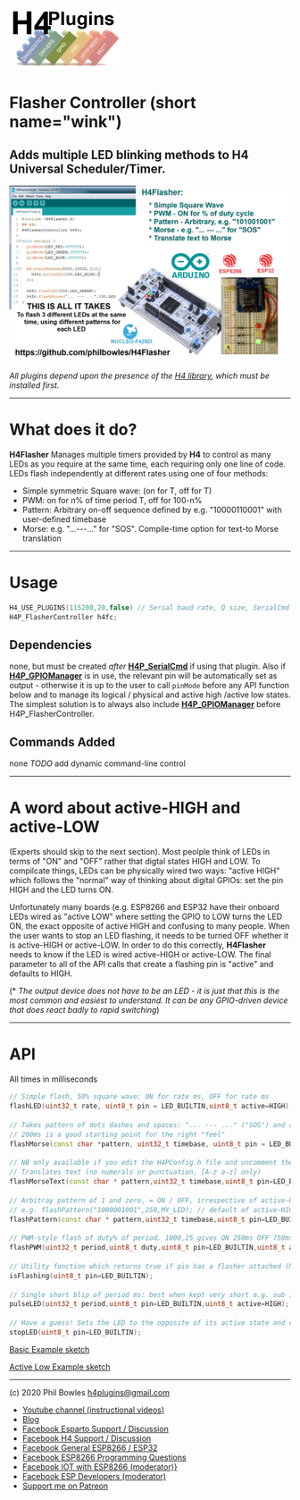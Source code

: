 ![H4P Logo](/assets/GPIOLogo.jpg)

# Flasher Controller (short name="wink")

## Adds multiple LED blinking methods to H4 Universal Scheduler/Timer.

![H4Flasher](/assets/H4flasher.jpg)

*All plugins depend upon the presence of the [H4 library](https://github.com/philbowles/H4), which must be installed first.*

---

# What does it do?

**H4Flasher** Manages multiple timers provided by **H4** to control as many LEDs as you require at the same time, each requiring only one line of code.
LEDs flash independently at different rates using one of four methods:

* Simple symmetric Square wave: (on for T, off for T)
* PWM: on for n% of time period T, off for 100-n%
* Pattern: Arbitrary on-off sequence defined by e.g. "10000110001" with user-defined timebase
* Morse: e.g. "...---..." for "SOS". Compile-time option for text-to Morse translation

---

# Usage

```cpp
H4_USE_PLUGINS(115200,20,false) // Serial baud rate, Q size, SerialCmd autostop
H4P_FlasherController h4fc;
```

## Dependencies

none, but must be created *after* [**H4P_SerialCmd**](h4cmd.md) if using that plugin. Also if [**H4P_GPIOManager**](h4gm.md) is in use, the relevant pin will be automatically set as output - otherwise it is up to the user to call `pinMode` before any API function below and to manage its logical / physical and active high /active low states. The simplest solution is to always also include [**H4P_GPIOManager**](h4gm.md) before H4P_FlasherController.

## Commands Added

none *TODO* add dynamic command-line control

---

# A word about active-HIGH and active-LOW

(Experts should skip to the next section). Most peolple think of LEDs in terms of "ON" and "OFF" rather that digtal states HIGH and LOW. To compilcate things, LEDs can be physically wired two ways: "active HIGH" which follows the "normal" way of thinking about digital GPIOs: set the pin HIGH and the LED turns ON.

Unfortunately many boards (e.g. ESP8266 and ESP32 have their onboard LEDs wired as "active LOW" where setting the GPIO to LOW turns the LED ON, the exact opposite of active HIGH and confusing to many people. When the user wants to stop an LED flashing, it needs to be turned OFF whether it is active-HIGH or active-LOW. In order to do this correctly, **H4Flasher** needs to know if the LED is wired active-HIGH or active-LOW. The final parameter to all of the API calls that create a flashing pin is "active" and defaults to HIGH.
  
(* *The output device does not have to be an LED - it is just that this is the most common and easiest to understand. It can be any GPIO-driven device that does react badly to rapid switching*)

---

# API

All times in milliseconds

```cpp
// Simple flash, 50% square wave: ON for rate ms, OFF for rate ms
flashLED(uint32_t rate, uint8_t pin = LED_BUILTIN,uint8_t active=HIGH);

// Takes pattern of dots dashes and spaces: "... --- ..." ("SOS") and a timebase which controls repetition speed
// 200ms is a good starting point for the right "feel"
flashMorse(const char *pattern, uint32_t timebase, uint8_t pin = LED_BUILTIN,uint8_t active=HIGH);

// NB only available if you edit the H4PConfig.h file and uncomment the define for H4F_MORSE_SUPPORT
// Translates text (no numerals or punctuation, [A-z a-z] only)
flashMorseText(const char * pattern,uint32_t timebase,uint8_t pin=LED_BUILTIN,uint8_t active=HIGH);

// Arbitray pattern of 1 and zero, = ON / OFF, irrespective of active-HIGH/LOW using timebase to set rate
// e.g. flashPattern("1000001001",250,MY_LED); // default of active-HIGH assumed
flashPattern(const char * pattern,uint32_t timebase,uint8_t pin=LED_BUILTIN,uint8_t active=HIGH);

// PWM-style flash of duty% of period. 1000,25 gives ON 250ms OFF 750ms, ON 250ms etc
flashPWM(uint32_t period,uint8_t duty,uint8_t pin=LED_BUILTIN,uint8_t active=HIGH);

// Utility function which returns true if pin has a flasher attached (NOT whether its actually glowing!)
isFlashing(uint8_t pin=LED_BUILTIN);

// Single short blip of period ms: best when kept very short e.g. sub 100ms. Great for debugging!
pulseLED(uint32_t period,uint8_t pin=LED_BUILTIN,uint8_t active=HIGH);

// Have a guess! Sets the LED to the opposite of its active state and cleans up any timers, patterns etc
stopLED(uint8_t pin=LED_BUILTIN);
```

[Basic Example sketch](../examples/H4FC_Basic/H4FC_Basic.ino)

[Active Low Example sketch](../examples/H4FC_ActiveLow/H4FC_ActiveLow.ino)

---

(c) 2020 Phil Bowles h4plugins@gmail.com

* [Youtube channel (instructional videos)](https://www.youtube.com/channel/UCYi-Ko76_3p9hBUtleZRY6g)
* [Blog](https://8266iot.blogspot.com)
* [Facebook Esparto Support / Discussion](https://www.facebook.com/groups/esparto8266/)
* [Facebook H4  Support / Discussion](https://www.facebook.com/groups/444344099599131/)
* [Facebook General ESP8266 / ESP32](https://www.facebook.com/groups/2125820374390340/)
* [Facebook ESP8266 Programming Questions](https://www.facebook.com/groups/esp8266questions/)
* [Facebook IOT with ESP8266 (moderator)}](https://www.facebook.com/groups/1591467384241011/)
* [Facebook ESP Developers (moderator)](https://www.facebook.com/groups/ESP8266/)
* [Support me on Patreon](https://patreon.com/esparto)
